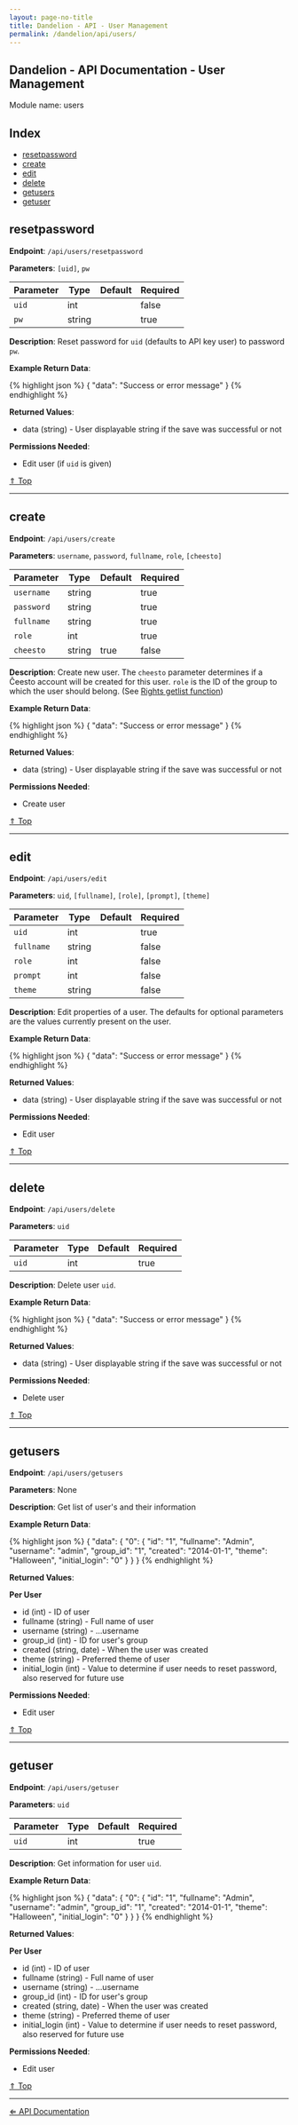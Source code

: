 ```yaml
---
layout: page-no-title
title: Dandelion - API - User Management
permalink: /dandelion/api/users/
---
```


Dandelion - API Documentation - User Management
-----------------------------------------------

Module name: users

Index
-----

- [resetpassword](#resetpassword)
- [create](#create)
- [edit](#edit)
- [delete](#delete)
- [getusers](#getusers)
- [getuser](#getuser)

resetpassword
-------------

**Endpoint**: `/api/users/resetpassword`

**Parameters**: `[uid]`, `pw`

| Parameter     | Type   | Default | Required |
|---------------|--------|---------|----------|
| `uid`         | int    |         | false    |
| `pw`			| string |		   | true	  |

**Description**: Reset password for `uid` (defaults to API key user) to password `pw`.

**Example Return Data**:

{% highlight json %}
{
	"data": "Success or error message"
}
{% endhighlight %}

**Returned Values**:

- data (string) - User displayable string if the save was successful or not

**Permissions Needed**:

- Edit user (if `uid` is given)

[&#8657; Top](#index)

* * * * *

create
------

**Endpoint**: `/api/users/create`

**Parameters**: `username`, `password`, `fullname`, `role`, `[cheesto]`

| Parameter     | Type   | Default | Required |
|---------------|--------|---------|----------|
| `username`    | string |         | true     |
| `password`    | string |         | true     |
| `fullname`    | string |         | true     |
| `role`        | int    |         | true     |
| `cheesto`     | string | true    | false    |

**Description**: Create new user. The `cheesto` parameter determines if a Ĉeesto account will be created for this user. `role` is the ID of the group to which the user should belong. (See [Rights getlist function](/dandelion/api/rights/#getlist))

**Example Return Data**:

{% highlight json %}
{
	"data": "Success or error message"
}
{% endhighlight %}

**Returned Values**:

- data (string) - User displayable string if the save was successful or not

**Permissions Needed**:

- Create user

[&#8657; Top](#index)

* * * * *

edit
----

**Endpoint**: `/api/users/edit`

**Parameters**: `uid`, `[fullname]`, `[role]`, `[prompt]`, `[theme]`

| Parameter     | Type   | Default | Required |
|---------------|--------|---------|----------|
| `uid`         | int    |         | true     |
| `fullname`    | string |         | false    |
| `role`        | int    |         | false    |
| `prompt`      | int    |         | false    |
| `theme`       | string |         | false    |

**Description**: Edit properties of a user. The defaults for optional parameters are the values currently present on the user.

**Example Return Data**:

{% highlight json %}
{
	"data": "Success or error message"
}
{% endhighlight %}

**Returned Values**:

- data (string) - User displayable string if the save was successful or not

**Permissions Needed**:

- Edit user

[&#8657; Top](#index)

* * * * *

delete
------

**Endpoint**: `/api/users/delete`

**Parameters**: `uid`

| Parameter     | Type   | Default | Required |
|---------------|--------|---------|----------|
| `uid`         | int    |         | true     |

**Description**: Delete user `uid`.

**Example Return Data**:

{% highlight json %}
{
	"data": "Success or error message"
}
{% endhighlight %}

**Returned Values**:

- data (string) - User displayable string if the save was successful or not

**Permissions Needed**:

- Delete user

[&#8657; Top](#index)

* * * * *

getusers
--------

**Endpoint**: `/api/users/getusers`

**Parameters**: None

**Description**: Get list of user's and their information

**Example Return Data**:

{% highlight json %}
{
	"data": {
		"0": {
			"id": "1",
			"fullname": "Admin",
			"username": "admin",
			"group_id": "1",
			"created": "2014-01-1",
			"theme": "Halloween",
			"initial_login": "0"
		}
	}
}
{% endhighlight %}

**Returned Values**:

**Per User**

- id (int) - ID of user
- fullname (string) - Full name of user
- username (string) - ...username
- group_id (int) - ID for user's group
- created (string, date) - When the user was created
- theme (string) - Preferred theme of user
- initial_login (int) - Value to determine if user needs to reset password, also reserved for future use

**Permissions Needed**:

- Edit user

[&#8657; Top](#index)

* * * * *

getuser
-------

**Endpoint**: `/api/users/getuser`

**Parameters**: `uid`

| Parameter     | Type   | Default | Required |
|---------------|--------|---------|----------|
| `uid`         | int    |         | true     |

**Description**: Get information for user `uid`.

**Example Return Data**:

{% highlight json %}
{
	"data": {
		"0": {
			"id": "1",
			"fullname": "Admin",
			"username": "admin",
			"group_id": "1",
			"created": "2014-01-1",
			"theme": "Halloween",
			"initial_login": "0"
		}
	}
}
{% endhighlight %}

**Returned Values**:

**Per User**

- id (int) - ID of user
- fullname (string) - Full name of user
- username (string) - ...username
- group_id (int) - ID for user's group
- created (string, date) - When the user was created
- theme (string) - Preferred theme of user
- initial_login (int) - Value to determine if user needs to reset password, also reserved for future use

**Permissions Needed**:

- Edit user

[&#8657; Top](#index)

* * * * *

[&#8656; API Documentation](/dandelion/api)
